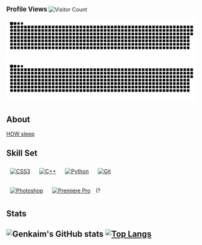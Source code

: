 
<big>**Profile Views**</big> ![Visitor Count](https://profile-counter.glitch.me/genkiam/count.svg)

![GitHub Snake Light](https://raw.githubusercontent.com/genkaim/genkaim/output/github-contribution-grid-snake.svg#gh-light-mode-only) ![GitHub Snake Dark](https://raw.githubusercontent.com/genkaim/genkaim/output/github-contribution-grid-snake-dark.svg#gh-dark-mode-only)


## About
[HOW sleep](https://genkaim.github.io)



## Skill Set  

<a href="https://www.w3schools.com/css/" target="_blank"><img style="margin: 10px" src="https://profilinator.rishav.dev/skills-assets/css3-original-wordmark.svg" alt="CSS3" height="65" /></a>       <a href="https://www.cplusplus.com/" target="_blank"><img style="margin: 10px" src="https://profilinator.rishav.dev/skills-assets/cplusplus-original.svg" alt="C++" height="65" /></a>              <a href="https://www.python.org/" target="_blank"><img style="margin: 10px" src="https://profilinator.rishav.dev/skills-assets/python-original.svg" alt="Python" height="65" /></a>       <a href="https://github.com/" target="_blank"><img style="margin: 10px" src="https://profilinator.rishav.dev/skills-assets/git-scm-icon.svg" alt="Git" height="65" /></a>         

<a href="https://www.adobe.com/in/products/photoshop.html" target="_blank"><img style="margin: 10px" src="https://profilinator.rishav.dev/skills-assets/photoshop-plain.svg" alt="Photoshop" height="55" /></a>            <a href="https://www.adobe.com/in/products/premiere.html" target="_blank"><img style="margin: 10px" src="https://profilinator.rishav.dev/skills-assets/adobepremierepro.png" alt="Premiere Pro" height="55" /></a>          (?

## Stats
![Genkaim's GitHub stats](https://github-readme-stats.vercel.app/api?username=Genkaim&show_icons=true&theme=tokyonight) [![Top Langs](https://github-readme-stats.vercel.app/api/top-langs/?username=genkaim&layout=compact)](https://github.com/genkaim/github-readme-stats)
---------

